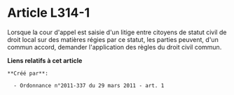 # Article L314-1

Lorsque la cour d'appel est saisie d'un litige entre citoyens de statut civil de droit local sur des matières régies par ce
statut, les parties peuvent, d'un commun accord, demander l'application des règles du droit civil commun.

**Liens relatifs à cet article**

	**Créé par**:

	  - Ordonnance n°2011-337 du 29 mars 2011 - art. 1
